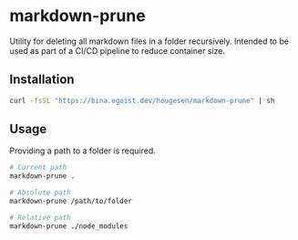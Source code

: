# markdown-prune

Utility for deleting all markdown files in a folder recursively. Intended to be used as part of a CI/CD pipeline to reduce container size.

## Installation

```sh
curl -fsSL "https://bina.egoist.dev/hougesen/markdown-prune" | sh
```

## Usage

Providing a path to a folder is required.

```sh
# Current path
markdown-prune .

# Absolute path
markdown-prune /path/to/folder

# Relative path
markdown-prune ./node_modules
```
